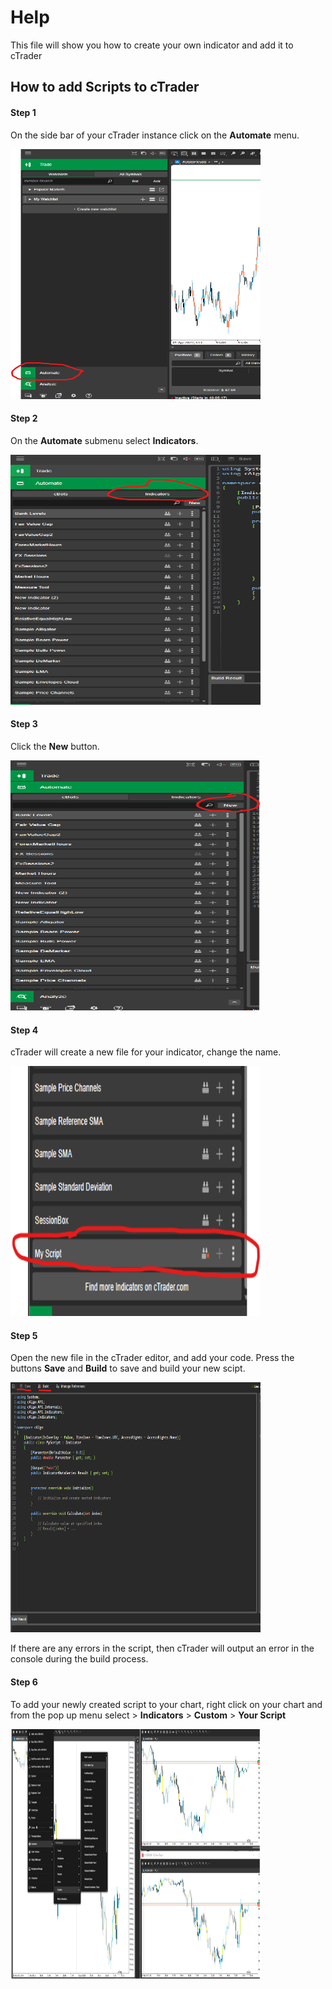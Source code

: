 # Help
This file will show you how to create your own indicator and add it to cTrader

## How to add Scripts to cTrader

#### Step 1

On the side bar of your cTrader instance click on the <b>Automate</b> menu.

<img src="https://github.com/bardurt/c-trader-scripts/blob/main/help/add_script_1.png" width="400" height="400">


#### Step 2

On the <b>Automate</b> submenu select <b>Indicators</b>.

<img src="https://github.com/bardurt/c-trader-scripts/blob/main/help/add_script_2.png" width="400" height="400">


#### Step 3

Click the <b>New</b> button.

<img src="https://github.com/bardurt/c-trader-scripts/blob/main/help/add_script_3.png" width="400" height="400">


#### Step 4

cTrader will create a new file for your indicator, change the name.

<img src="https://github.com/bardurt/c-trader-scripts/blob/main/help/add_script_4.png" width="400" height="400">

#### Step 5

Open the new file in the cTrader editor, and add your code. Press the buttons <b>Save</b> and <b>Build</b> to save and build your new scipt.

<img src="https://github.com/bardurt/c-trader-scripts/blob/main/help/add_script_5.png" width="400" height="400">

If there are any errors in the script, then cTrader will output an error in the console during the build process.

#### Step 6

To add your newly created script to your chart, right click on your chart and from the pop up menu select > <b>Indicators</b> > <b>Custom</b> > <b> Your Script </b>

<img src="https://github.com/bardurt/c-trader-scripts/blob/main/help/add_script_6.png" width="400" height="400">
